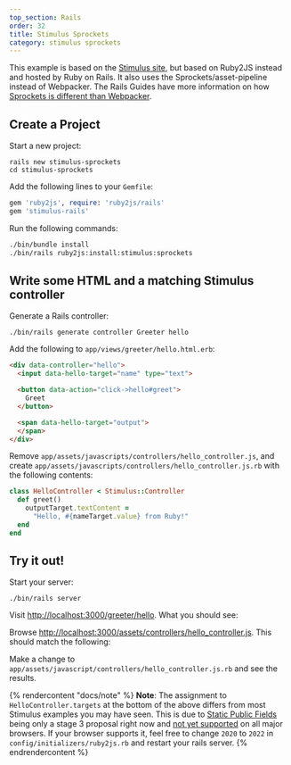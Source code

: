 ```yaml
---
top_section: Rails
order: 32
title: Stimulus Sprockets
category: stimulus sprockets
---
```


This example is based on the [Stimulus site](https://reactjs.org/), but based on
Ruby2JS instead and hosted by Ruby on Rails.  It also uses the
Sprockets/asset-pipeline instead of Webpacker.  The Rails Guides have more
information on how [Sprockets is different than
Webpacker](https://edgeguides.rubyonrails.org/webpacker.html#how-is-webpacker-different-from-sprockets-questionmark).

## Create a Project

Start a new project:

```
rails new stimulus-sprockets
cd stimulus-sprockets
```

Add the following lines to your `Gemfile`:

```ruby
gem 'ruby2js', require: 'ruby2js/rails'
gem 'stimulus-rails'
```

Run the following commands:

```sh
./bin/bundle install
./bin/rails ruby2js:install:stimulus:sprockets
```

## Write some HTML and a matching Stimulus controller

Generate a Rails controller:

```
./bin/rails generate controller Greeter hello
```

Add the following to `app/views/greeter/hello.html.erb`:

```html
<div data-controller="hello">
  <input data-hello-target="name" type="text">

  <button data-action="click->hello#greet">
    Greet
  </button>

  <span data-hello-target="output">
  </span>
</div>
```

Remove `app/assets/javascripts/controllers/hello_controller.js`, and create
`app/assets/javascripts/controllers/hello_controller.js.rb` with the following
contents:

<div data-controller="ruby" data-options='{
  "eslevel": 2020,
  "autoexports": "default",
  "filters": ["esm", "stimulus", "functions"]
}'></div>

```ruby
class HelloController < Stimulus::Controller
  def greet()
    outputTarget.textContent =
      "Hello, #{nameTarget.value} from Ruby!"
  end
end
```

## Try it out!

Start your server:

```
./bin/rails server
```

Visit <http://localhost:3000/greeter/hello>.  What you should see:

<p data-controller="eval" data-html="div.language-html"></p>

Browse <http://localhost:3000/assets/controllers/hello_controller.js>.  This
should match the following:

<div data-controller="js"></div>

Make a change to `app/assets/javascript/controllers/hello_controller.js.rb`
and see the results.

{% rendercontent "docs/note" %}
**Note**: The assignment to `HelloController.targets` at the bottom of the
above differs from most Stimulus examples you may have seen.  This is due to
[Static Public Fields](https://github.com/tc39/proposal-static-class-features#static-public-fields)
being only a stage 3 proposal right now and
[not yet supported](https://developer.mozilla.org/en-US/docs/Web/JavaScript/Reference/Classes/static#browser_compatibility)
on all major browsers.  If your browser supports it, feel free to change
`2020` to `2022` in `config/initializers/ruby2js.rb` and restart your rails
server.
{% endrendercontent %}
